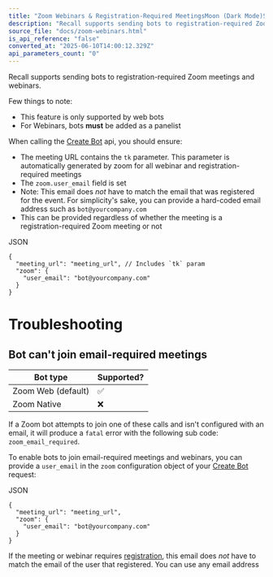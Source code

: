```yaml
---
title: "Zoom Webinars & Registration-Required MeetingsMoon (Dark Mode)Sun (Light Mode)"
description: "Recall supports sending bots to registration-required Zoom meetings and webinars. Few things to note: This feature is only supported by web bots For Webinars, bots must be added as a panelist When calling the Create Bot api, you should ensure: The meeting URL contains the tk parameter. This paramete..."
source_file: "docs/zoom-webinars.html"
is_api_reference: "false"
converted_at: "2025-06-10T14:00:12.329Z"
api_parameters_count: "0"
---
```

Recall supports sending bots to registration-required Zoom meetings and webinars.

Few things to note:
- This feature is only supported by web bots
- For Webinars, bots **must** be added as a panelist

When calling the [Create Bot](/reference/bot_create) api, you should ensure:
- The meeting URL contains the `tk` parameter. This parameter is automatically generated by zoom for all webinar and registration-required meetings
- The `zoom.user_email` field is set
- Note: This email does *not* have to match the email that was registered for the event. For simplicity's sake, you can provide a hard-coded email address such as `bot@yourcompany.com`
- This can be provided regardless of whether the meeting is a registration-required Zoom meeting or not

JSON

```
{
  "meeting_url": "meeting_url", // Includes `tk` param
  "zoom": {
    "user_email": "bot@yourcompany.com"
  }
}

```

# Troubleshooting

[](#troubleshooting)

## Bot can't join email-required meetings

[](#bot-cant-join-email-required-meetings)

| Bot type | Supported? |
| --- | --- |
| Zoom Web (default) | ✅ |
| Zoom Native | ❌ |

If a Zoom bot attempts to join one of these calls and isn't configured with an email, it will produce a `fatal` error with the following sub code: `zoom_email_required`.

To enable bots to join email-required meetings and webinars, you can provide a `user_email` in the `zoom` configuration object of your [Create Bot](/reference/bot_create) request:

JSON

```
{
  "meeting_url": "meeting_url",
  "zoom": {
    "user_email": "bot@yourcompany.com"
  }
}

```

If the meeting or webinar requires [registration](/docs/registration-required-meetings-webinars), this email does *not* have to match the email of the user that registered. You can use any email address

